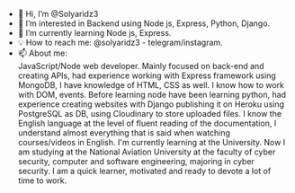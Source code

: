 - 👋 Hi, I’m @Solyaridz3
- 👀 I’m interested in Backend using Node js, Express, Python, Django.
- 🌱 I’m currently learning Node js, Express.
- 💡 How to reach me: @solyaridz3 - telegram/instagram.
- 📫 About me:<br/>
JavaScript/Node web developer. Mainly focused on back-end and creating APIs, had experience working with Express framework using MongoDB, I have knowledge of HTML, CSS as well. I know how to work with DOM, events. Before learning node have been learning python, had experience creating websites with Django publishing it on Heroku using PostgreSQL as DB, using Cloudinary to store uploaded files. I know the English language at the level of fluent reading of the documentation, I understand almost everything that is said when watching courses/videos in English. I'm currently learning at the University. Now I am studying at the National Aviation University at the faculty of cyber security, computer and software engineering, majoring in cyber security. I am a quick learner, motivated and ready to devote a lot of time to work.
<!---
Solyaridz3/Solyaridz3 is a ✨ special ✨ repository because its `README.md` (this file) appears on your GitHub profile.
You can click the Preview link to take a look at your changes.
--->
